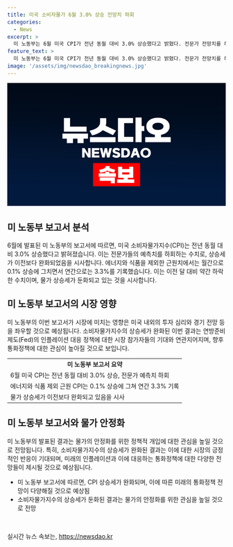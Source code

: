 ```yaml
---
title: 미국 소비자물가 6월 3.0% 상승 전망치 하회
categories:
  - News
excerpt: >
  미 노동부는 6월 미국 CPI가 전년 동월 대비 3.0% 상승했다고 밝혔다. 전문가 전망치를 하회하는 수치로, 전월 대비 0.3%포인트 하락하여 상승세가 완화됐다. 에너지와 식품을 제외한 근원치는 월간으로 0.1% 상승, 연간으로는 3.3% 상승했다. 5월에는 0.2% 상승에 3.4%를 기록했던 것과 비교해 약간 낮아진 수치다.
feature_text: >
  미 노동부는 6월 미국 CPI가 전년 동월 대비 3.0% 상승했다고 밝혔다. 전문가 전망치를 하회하는 수치로, 전월 대비 0.3%포인트 하락하여 상승세가 완화됐다. 에너지와 식품을 제외한 근원치는 월간으로 0.1% 상승, 연간으로는 3.3% 상승했다. 5월에는 0.2% 상승에 3.4%를 기록했던 것과 비교해 약간 낮아진 수치다.
image: '/assets/img/newsdao_breakingnews.jpg'
---
```


<p><img src="/assets/img/newsdao_breakingnews.jpg" alt="pcversion 속보" /></p>

<h2 data-ke-size="size26">미 노동부 보고서 분석</h2>

<p data-ke-size="size16">6월에 발표된 미 노동부의 보고서에 따르면, 미국 소비자물가지수(CPI)는 전년 동월 대비 3.0% 상승했다고 밝혀졌습니다. 이는 전문가들의 예측치를 하회하는 수치로, 상승세가 이전보다 완화되었음을 시사합니다. 에너지와 식품을 제외한 근원치에서는 월간으로 0.1% 상승에 그치면서 연간으로는 3.3%를 기록했습니다. 이는 이전 달 대비 약간 하락한 수치이며, 물가 상승세가 둔화되고 있는 것을 시사합니다.</p>

<h2 data-ke-size="size26">미 노동부 보고서의 시장 영향</h2>

<p data-ke-size="size16">미 노동부의 이번 보고서가 시장에 미치는 영향은 미국 내외의 투자 심리와 경기 전망 등을 좌우할 것으로 예상됩니다. 소비자물가지수의 상승세가 완화된 이번 결과는 연방준비제도(Fed)의 인플레이션 대응 정책에 대한 시장 참가자들의 기대와 연관지어지며, 향후 통화정책에 대한 관심이 높아질 것으로 보입니다.</p>

<table>
    <tr>
        <td style="text-align: center; height: 17px;"><b>미 노동부 보고서 요약</b></td>
    </tr>
    <tr>
        <td>6월 미국 CPI는 전년 동월 대비 3.0% 상승, 전문가 예측치 하회</td>
    </tr>
    <tr>
        <td>에너지와 식품 제외 근원 CPI는 0.1% 상승에 그쳐 연간 3.3% 기록</td>
    </tr>
    <tr>
        <td>물가 상승세가 이전보다 완화되고 있음을 시사</td>
    </tr>
</table>

<h2 data-ke-size="size26">미 노동부 보고서와 물가 안정화</h2>

<p data-ke-size="size16">미 노동부의 발표된 결과는 물가의 안정화를 위한 정책적 개입에 대한 관심을 높일 것으로 전망됩니다. 특히, 소비자물가지수의 상승세가 완화된 결과는 이에 대한 시장의 긍정적인 반응이 기대되며, 미래의 인플레이션과 이에 대응하는 통화정책에 대한 다양한 전망들이 제시될 것으로 예상됩니다.</p>

<ul>
    <li>미 노동부 보고서에 따르면, CPI 상승세가 완화되며, 이에 따른 미래의 통화정책 전망이 다양해질 것으로 예상됨</li>
    <li>소비자물가지수의 상승세가 둔화된 결과는 물가의 안정화를 위한 관심을 높일 것으로 전망</li>
</ul>

<p data-ke-size="size16">&nbsp;</p>
실시간 뉴스 속보는, <a href="https://newsdao.kr" rel="dofollow">https://newsdao.kr</a>


